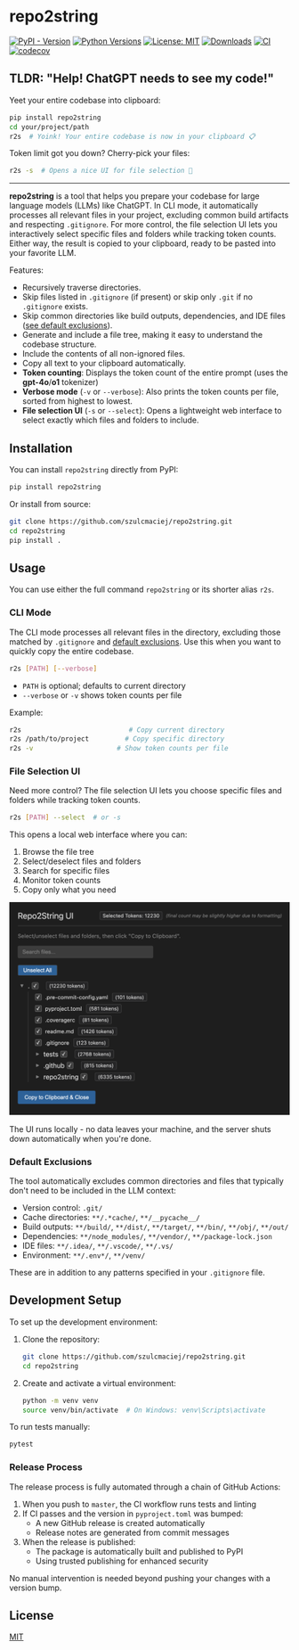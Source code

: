 # repo2string

[![PyPI - Version](https://img.shields.io/pypi/v/repo2string)](https://pypi.org/project/repo2string)
[![Python Versions](https://img.shields.io/pypi/pyversions/repo2string)](https://pypi.org/project/repo2string/)
[![License: MIT](https://img.shields.io/badge/License-MIT-yellow.svg)](https://opensource.org/licenses/MIT)
[![Downloads](https://static.pepy.tech/badge/repo2string)](https://pepy.tech/project/repo2string)
[![CI](https://github.com/szulcmaciej/repo2string/actions/workflows/ci.yml/badge.svg)](https://github.com/szulcmaciej/repo2string/actions/workflows/ci.yml)
[![codecov](https://codecov.io/gh/szulcmaciej/repo2string/branch/master/graph/badge.svg)](https://codecov.io/gh/szulcmaciej/repo2string)

## TLDR: "Help! ChatGPT needs to see my code!"
Yeet your entire codebase into clipboard:
```bash
pip install repo2string
cd your/project/path
r2s  # Yoink! Your entire codebase is now in your clipboard 📋
```

Token limit got you down? Cherry-pick your files:
```bash
r2s -s  # Opens a nice UI for file selection 🎯
```

---

**repo2string** is a tool that helps you prepare your codebase for large language models (LLMs) like ChatGPT. In CLI mode, it automatically processes all relevant files in your project, excluding common build artifacts and respecting `.gitignore`. For more control, the file selection UI lets you interactively select specific files and folders while tracking token counts. Either way, the result is copied to your clipboard, ready to be pasted into your favorite LLM.

Features:

- Recursively traverse directories.
- Skip files listed in `.gitignore` (if present) or skip only `.git` if no `.gitignore` exists.
- Skip common directories like build outputs, dependencies, and IDE files ([see default exclusions](#default-exclusions)).
- Generate and include a file tree, making it easy to understand the codebase structure.
- Include the contents of all non-ignored files.
- Copy all text to your clipboard automatically.
- **Token counting**: Displays the token count of the 
entire prompt (uses the **gpt-4o**/**o1** tokenizer)
- **Verbose mode** (`-v` or `--verbose`): Also prints the token counts per file, 
  sorted from highest to lowest.
- **File selection UI** (`-s` or `--select`): Opens a lightweight web interface to select exactly 
  which files and folders to include.

## Installation

You can install `repo2string` directly from PyPI:

```bash
pip install repo2string
```

Or install from source:

```bash
git clone https://github.com/szulcmaciej/repo2string.git
cd repo2string
pip install .
```

## Usage

You can use either the full command `repo2string` or its shorter alias `r2s`.

### CLI Mode

The CLI mode processes all relevant files in the directory, excluding those matched by `.gitignore` and [default exclusions](#default-exclusions). Use this when you want to quickly copy the entire codebase.

```bash
r2s [PATH] [--verbose]
```

- `PATH` is optional; defaults to current directory
- `--verbose` or `-v` shows token counts per file

Example:
```bash
r2s                           # Copy current directory
r2s /path/to/project         # Copy specific directory
r2s -v                     # Show token counts per file
```

### File Selection UI

Need more control? The file selection UI lets you choose specific files and folders while tracking token counts.

```bash
r2s [PATH] --select  # or -s
```

This opens a local web interface where you can:
1. Browse the file tree
2. Select/deselect files and folders
3. Search for specific files
4. Monitor token counts
5. Copy only what you need

![Selection Mode Screenshot](.github/images/selection-mode.png)

The UI runs locally - no data leaves your machine, and the server shuts down automatically when you're done.

### Default Exclusions

The tool automatically excludes common directories and files that typically don't need to be included in the LLM context:

- Version control: `.git/`
- Cache directories: `**/.*cache/`, `**/__pycache__/`
- Build outputs: `**/build/`, `**/dist/`, `**/target/`, `**/bin/`, `**/obj/`, `**/out/`
- Dependencies: `**/node_modules/`, `**/vendor/`, `**/package-lock.json`
- IDE files: `**/.idea/`, `**/.vscode/`, `**/.vs/`
- Environment: `**/.env*/`, `**/venv/`

These are in addition to any patterns specified in your `.gitignore` file.



## Development Setup

To set up the development environment:

1. Clone the repository:
   ```bash
   git clone https://github.com/szulcmaciej/repo2string.git
   cd repo2string
   ```

2. Create and activate a virtual environment:
   ```bash
   python -m venv venv
   source venv/bin/activate  # On Windows: venv\Scripts\activate
   ```

To run tests manually:
```bash
pytest
```

### Release Process

The release process is fully automated through a chain of GitHub Actions:

1. When you push to `master`, the CI workflow runs tests and linting
2. If CI passes and the version in `pyproject.toml` was bumped:
   - A new GitHub release is created automatically
   - Release notes are generated from commit messages
3. When the release is published:
   - The package is automatically built and published to PyPI
   - Using trusted publishing for enhanced security

No manual intervention is needed beyond pushing your changes with a version bump.

## License

[MIT](https://opensource.org/licenses/MIT)